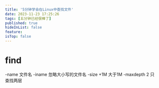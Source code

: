 ```yaml
---
title: '5分钟学会在Linux中查找文件'
date: 2023-11-23 17:25:26
tags: [五分钟已经很棒了]
published: true
hideInList: false
feature: 
isTop: false
---
```

# find
-name 文件名
-iname 忽略大小写的文件名
-size +1M 大于1M
-maxdepth 2 只查找两层
